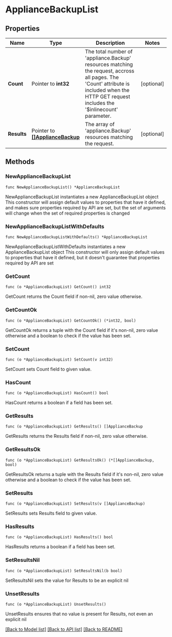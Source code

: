 # ApplianceBackupList

## Properties

Name | Type | Description | Notes
------------ | ------------- | ------------- | -------------
**Count** | Pointer to **int32** | The total number of &#39;appliance.Backup&#39; resources matching the request, accross all pages. The &#39;Count&#39; attribute is included when the HTTP GET request includes the &#39;$inlinecount&#39; parameter. | [optional] 
**Results** | Pointer to [**[]ApplianceBackup**](appliance.Backup.md) | The array of &#39;appliance.Backup&#39; resources matching the request. | [optional] 

## Methods

### NewApplianceBackupList

`func NewApplianceBackupList() *ApplianceBackupList`

NewApplianceBackupList instantiates a new ApplianceBackupList object
This constructor will assign default values to properties that have it defined,
and makes sure properties required by API are set, but the set of arguments
will change when the set of required properties is changed

### NewApplianceBackupListWithDefaults

`func NewApplianceBackupListWithDefaults() *ApplianceBackupList`

NewApplianceBackupListWithDefaults instantiates a new ApplianceBackupList object
This constructor will only assign default values to properties that have it defined,
but it doesn't guarantee that properties required by API are set

### GetCount

`func (o *ApplianceBackupList) GetCount() int32`

GetCount returns the Count field if non-nil, zero value otherwise.

### GetCountOk

`func (o *ApplianceBackupList) GetCountOk() (*int32, bool)`

GetCountOk returns a tuple with the Count field if it's non-nil, zero value otherwise
and a boolean to check if the value has been set.

### SetCount

`func (o *ApplianceBackupList) SetCount(v int32)`

SetCount sets Count field to given value.

### HasCount

`func (o *ApplianceBackupList) HasCount() bool`

HasCount returns a boolean if a field has been set.

### GetResults

`func (o *ApplianceBackupList) GetResults() []ApplianceBackup`

GetResults returns the Results field if non-nil, zero value otherwise.

### GetResultsOk

`func (o *ApplianceBackupList) GetResultsOk() (*[]ApplianceBackup, bool)`

GetResultsOk returns a tuple with the Results field if it's non-nil, zero value otherwise
and a boolean to check if the value has been set.

### SetResults

`func (o *ApplianceBackupList) SetResults(v []ApplianceBackup)`

SetResults sets Results field to given value.

### HasResults

`func (o *ApplianceBackupList) HasResults() bool`

HasResults returns a boolean if a field has been set.

### SetResultsNil

`func (o *ApplianceBackupList) SetResultsNil(b bool)`

 SetResultsNil sets the value for Results to be an explicit nil

### UnsetResults
`func (o *ApplianceBackupList) UnsetResults()`

UnsetResults ensures that no value is present for Results, not even an explicit nil

[[Back to Model list]](../README.md#documentation-for-models) [[Back to API list]](../README.md#documentation-for-api-endpoints) [[Back to README]](../README.md)


